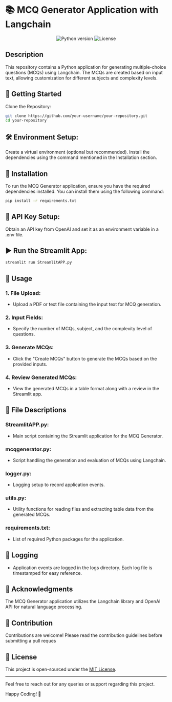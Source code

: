 # 📚 MCQ Generator Application with Langchain

<p align="center">
  <img src="https://img.shields.io/badge/python-3.10+-blue.svg" alt="Python version" />
  <img src="https://img.shields.io/badge/license-MIT-green.svg" alt="License" />
</p>

## Description

This repository contains a Python application for generating multiple-choice questions (MCQs) using Langchain. The MCQs are created based on input text, allowing customization for different subjects and complexity levels.

## 🎯 Getting Started

Clone the Repository:

```bash
git clone https://github.com/your-username/your-repository.git
cd your-repository
```

## 🛠️ Environment Setup:

Create a virtual environment (optional but recommended).
Install the dependencies using the command mentioned in the Installation section.

## 🚀 Installation

To run the MCQ Generator application, ensure you have the required dependencies installed. You can install them using the following command:

```bash
pip install -r requirements.txt
```

## 🔑 API Key Setup:

Obtain an API key from OpenAI and set it as an environment variable in a .env file.

## ▶️ Run the Streamlit App:

```bash
streamlit run StreamlitAPP.py
```

## 🚀 Usage

### 1. File Upload:

- Upload a PDF or text file containing the input text for MCQ generation.

### 2. Input Fields:

- Specify the number of MCQs, subject, and the complexity level of questions.

### 3. Generate MCQs:

- Click the "Create MCQs" button to generate the MCQs based on the provided inputs.

### 4. Review Generated MCQs:

- View the generated MCQs in a table format along with a review in the Streamlit app.

## 📁 File Descriptions

### StreamlitAPP.py:

- Main script containing the Streamlit application for the MCQ Generator.

### mcqgenerator.py:

- Script handling the generation and evaluation of MCQs using Langchain.

### logger.py:

- Logging setup to record application events.

### utils.py:

- Utility functions for reading files and extracting table data from the generated MCQs.

### requirements.txt:

- List of required Python packages for the application.

## 📝 Logging

- Application events are logged in the logs directory. Each log file is timestamped for easy reference.

## 🙌 Acknowledgments

The MCQ Generator application utilizes the Langchain library and OpenAI API for natural language processing.

## 🤝 Contribution

Contributions are welcome! Please read the contribution guidelines before submitting a pull reques

## 📄 License

This project is open-sourced under the [MIT License](LICENSE).

---

Feel free to reach out for any queries or support regarding this project.

Happy Coding! 🚀
